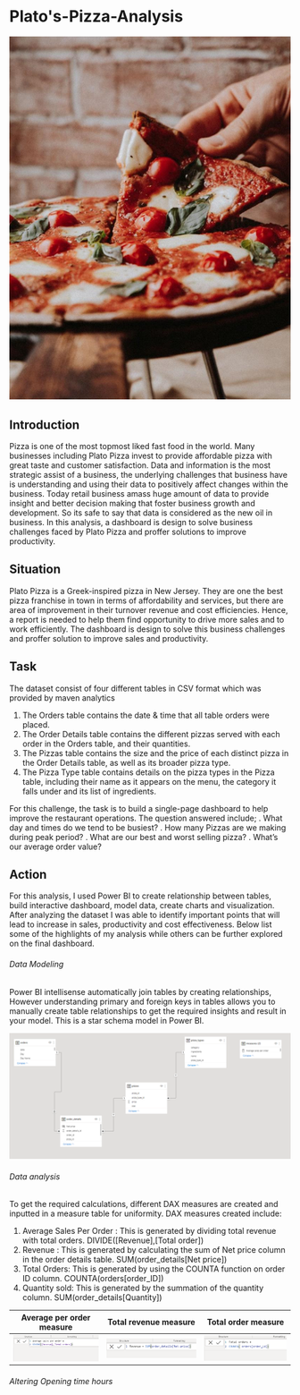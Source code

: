 # Plato's-Pizza-Analysis

![](intro_image.jpeg)

## Introduction
Pizza is one of the most topmost liked fast food in the world. Many businesses including Plato Pizza invest to provide affordable pizza with great taste and customer satisfaction. Data and information is the most strategic assist of a business, the underlying challenges that business have is understanding and using their data to positively affect changes within the business. Today retail business amass huge amount of data to provide insight and better decision making that foster business growth and development. So its safe to say that data is considered as the new oil in business. In this analysis, a dashboard is design to solve business challenges faced by Plato Pizza and proffer solutions to improve productivity.

## Situation

Plato Pizza is a Greek-inspired pizza in New Jersey. They are one the best pizza franchise in town in terms of affordability and services, but there are area of improvement in their turnover revenue and cost efficiencies. Hence, a report is needed to help them find opportunity to drive more sales and to work efficiently. The dashboard is design to solve this business challenges and proffer solution to improve sales and productivity.

## Task

The dataset consist of four different tables in CSV format which was provided by maven analytics 
1. The Orders table contains the date & time that all table orders were placed.
2. The Order Details table contains the different pizzas served with each order in the Orders table, and their quantities.
3. The Pizzas table contains the size and the price of each distinct pizza in the Order Details table, as well as its broader pizza type.
4. The Pizza Type table contains details on the pizza types in the Pizza table, including their name as it appears on the menu, the category it falls under and its list of ingredients.

 For this challenge, the task is to build a single-page dashboard to help improve the restaurant operations. The question answered include;
. What day and times do we tend to be busiest?
. How many Pizzas are we making during peak period?
. What are our best and worst selling pizza?
. What’s our average order value?

## Action

For this analysis, I used Power BI to create relationship between tables, build interactive dashboard, model data, create charts and visualization. After analyzing the dataset I was able to identify important points that will lead to increase in sales, productivity and cost effectiveness. Below list some of the highlights of my analysis while others can be further explored on the final dashboard.

###### Data Modeling
Power BI intellisense automatically join tables by creating relationships, However understanding primary and foreign keys in tables allows you to manually create table relationships to get the required insights and result in your model. This is a star schema model in Power BI.

![](model.PNG)

###### Data analysis

To get the required calculations, different DAX measures are created and inputted in a measure table for uniformity. DAX measures created include:
1. Average Sales Per Order : This is generated by dividing total revenue with total orders. DIVIDE([Revenue],[Total order])
2. Revenue : This is generated by calculating the sum of Net price column in the order details table. SUM(order_details[Net price])
3. Total Orders: This is generated by using the COUNTA function on order ID column. COUNTA(orders[order_ID])
4. Quantity sold: This is generated by the summation of the quantity column. SUM(order_details[Quantity])
  
  Average per order measure    |  Total revenue measure   |  Total order measure
:-----------------------------:| :---------------------:  | :---------------------: 
![](average_per_order.PNG)     |     ![](revenue.PNG)     |  ![](order_image.PNG)  
 
 ###### Altering Opening time hours

 

























